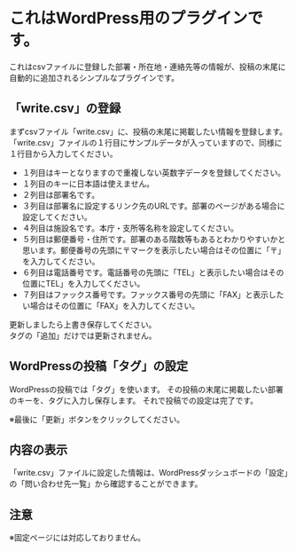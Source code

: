 # これはWordPress用のプラグインです。

これはcsvファイルに登録した部署・所在地・連絡先等の情報が、投稿の末尾に自動的に追加されるシンプルなプラグインです。

## 「write.csv」の登録

まずcsvファイル「write.csv」に、投稿の末尾に掲載したい情報を登録します。
「write.csv」ファイルの１行目にサンプルデータが入っていますので、同様に１行目から入力してください。

* １列目はキーとなりますので重複しない英数字データを登録してください。  
* １列目のキーに日本語は使えません。  
* ２列目は部署名です。
* ３列目は部署名に設定するリンク先のURLです。部署のページがある場合に設定してください。
* ４列目は施設名です。本庁・支所等名称を設定してください。  
* ５列目は郵便番号・住所です。部署のある階数等もあるとわかりやすいかと思います。郵便番号の先頭に〒マークを表示したい場合はその位置に「〒」を入力してください。  
* ６列目は電話番号です。電話番号の先頭に「TEL」と表示したい場合はその位置にTEL」を入力してください。  
* ７列目はファックス番号です。ファックス番号の先頭に「FAX」と表示したい場合はその位置に「FAX」を入力してください。  

更新しましたら上書き保存してください。  
タグの「追加」だけでは更新されません。

## WordPressの投稿「タグ」の設定

WordPressの投稿では「タグ」を使います。
その投稿の末尾に掲載したい部署のキーを、タグに入力し保存します。
それで投稿での設定は完了です。

※最後に「更新」ボタンをクリックしてください。  

## 内容の表示

「write.csv」ファイルに設定した情報は、WordPressダッシュボードの「設定」の「問い合わせ先一覧」から確認することができます。

## 注意

※固定ページには対応しておりません。
